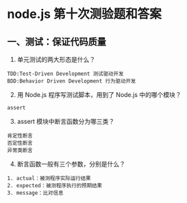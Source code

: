 # node.js 第十次测验题和答案

## 一、测试：保证代码质量

1. 单元测试的两大形态是什么？
```
TDD:Test-Driven Development 测试驱动开发
BDD:Behavior Driven Development 行为驱动开发
```
2. 用 Node.js 程序写测试脚本，用到了 Node.js 中的哪个模块？
```
assert
```
3. assert 模块中断言函数分为哪三类？
```
肯定性断言
否定性断言
异常类断言
```
4. 断言函数一般有三个参数，分别是什么？
```
1. actual：被测程序实际运行结果
2. expected：被测程序执行的预期结果
3. message：比对信息
```
